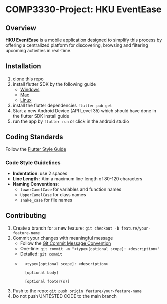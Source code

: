 # COMP3330-Project: HKU EventEase

## Overview
**HKU EventEase** is a mobile application designed to simplify this process by offering a centralized platform for discovering, browsing and filtering upcoming activities in real-time.

## Installation
1. clone this repo
2. install flutter SDK by the following guide
   - [Windows](https://docs.flutter.dev/get-started/install/windows/mobile)
   - [Mac](https://docs.flutter.dev/get-started/install/macos/mobile-android)
   - [Linux](https://docs.flutter.dev/get-started/install/linux/android) 
3. install the flutter dependencies `flutter pub get`
4. Start a new Android Device (API Level 35) which should have done in the flutter SDK install guide
5. run the app by `flutter run` or click in the android studio

## Coding Standards

Follow the [Flutter Style Guide](https://github.com/flutter/flutter/blob/master/docs/contributing/Style-guide-for-Flutter-repo.md)

### Code Style Guidelines
- **Indentation**: use 2 spaces
- **Line Length** : Aim a maximum line length of 80-120 characters
- **Naming Conventions**:
	- `lowerCamelCase` for variables and function names
	- `UpperCamelCase` for class names
	- `snake_case` for file names

## Contributing
1. Create a branch for a new feature: `git checkout -b feature/your-feature-name`
2. Commit your changes with meaningful message  
    - Follow the [Git Commit Message Convention](https://www.conventionalcommits.org/en/v1.0.0/)
	- One-line: `git commit -m "<type>[optional scope]: <description>"`
    - Detailed: `git commit`
    - ```git
        <type>[optional scope]: <description>
    
        [optional body]
    
        [optional footer(s)]    
        ```
3. Push to the repo: `git push origin feature/your-feature-name`
4. Do not push UNTESTED CODE to the main branch
